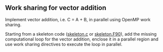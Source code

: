 ## Work sharing for vector addition

Implement vector addition, i.e. C = A + B, in parallel using OpenMP work
sharing.

Starting from a skeleton code ([skeleton.c](skeleton.c) or
[skeleton.F90](skeleton.F90)), add the missing computational loop for the
vector addition, enclose it in a parallel region and use work sharing
directives to execute the loop in parallel.
